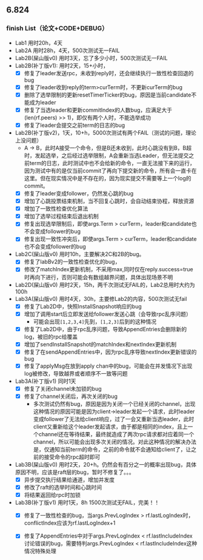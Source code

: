 ## 6.824
### finish List（论文+CODE+DEBUG）
- Lab1  用时20h，4天
- Lab2A 用时28h，4天，500次测试无一FAIL
- Lab2B(屎山版v0) 用时3天，忘了多少小时，500次测试无一FAIL
- Lab2B(补丁版v1): 用时2天，15+小时，
  - [x] 修复了leader发送rpc，未收到reply时，还会继续执行一致性检查回退的bug
  - [x] 修复了leader收到reply的term>curTerm时，不更新curTerm的bug
  - [x] 删除了选举限制的更新resetTimerTicker的bug，原因是当前candidate不能成为leader
  - [x] 修复了当选leader和更新commitIndex的人数bug，应满足大于(len(rf.peers) >> 1)，即仅有两个人时，不能选举成功
  - [x] 修复了leader会提交之前term的日志的bug
- Lab2B(补丁版v2)，1天，10+h，5000次测试有两个FAIL（测试的问题，理论上没问题）
  - A → B，此时A接受一个命令，但是B还未收到，此时心跳没有到B，B超时，发起选举，之后经过选举限制，A会重新当选Leader，但无法提交之前term的日志，此时测试中也不会给新的命令，一直无法接下来的运行，因为测试中有的是仅当前commit了再向下提交新的命令，所有会一直卡在这里。但在现实情况中是不存在的，因为现实提交不需要等上一个log的commit。
  - [x] 修复了leader变成follower，仍然发心跳的bug
  - [x] 增加了心跳投票结束机制，当不回复心跳时，会自动结束协程，释放资源
  - [x] 增加了一致性检查优化算法
  - [x] 增加了选举过程结束后退出机制
  - [x] 修复出现选举限制后，即使args.Term > curTerm，leader和candidate也不会变成follower的bug
  - [x] 修复出现一致性冲突后，即使args.Term > curTerm，leader和candidate也不会变成follower的bug
- Lab2C(屎山版v0) 用时10h，主要解决2C和2B的bug。
  - [x] 修复了labBv2的一致性检查优化的bug，
  - [x] 修改了matchIndex更新机制，不采用max,同时仅在reply.success=true时再向下进行，否则可能会有数组越界问题，具体出现场景不明
- Lab2D(屎山版v0) 用时2天，15h，两千次测试无FAIL的，Lab2总用时大约为100h
- Lab3A(屎山版v0) 用时4天，30h，主要修Lab2的内容，500次测试无fail
  - [x] 修复了Lab2D中，快照InstallSnapshot响应的bug
  - [x] 增加了调用start后立即发送给follower发送心跳（会导致rpc乱序问题）
    - 可能会出现`[1,2,3,4]`先到，`[1,2,3]`后到的这种情况
  - [x] 修复了Lab2D中，由于rpc乱序问题，导致AppendEntries会删除新的log，被旧的rpc给覆盖
  - [x] 增加了sendInstallSnapshot的matchIndex和nextIndex更新机制
  - [x] 修复了在sendAppendEntries中，因为rpc乱序导致nextIndex更新错误的bug
  - [x] 修复了applyMsg在放到apply chan中的bug，可能会在并发情况下出现log被修改，导致越界或者顺序不一致等问题
- Lab3A(补丁版v1) 同时1天
  - [x] 修复了关闭channel未加锁的bug
  - [x] 修复了channel关闭后，再次关闭的bug
    - 多次测试仍然有bug，原因是因为关闭一个已经关闭的channel，出现这种情况的原因可能是因为client->leader发起一个请求，此时leader变成follower了无法给client响应，过了一会又重新当选leader，此时client又重新给这个leader发起请求，由于都是相同的index，且上一个channel还在等待结果，最终就造成了两次rpc请求都对应着同一个channel，所以可能会出现多次关闭的情况。对此这种情况的解决办法是，仅通知当前term的命令，之前的命令就不会通知给client了，让之前的接受命令的rpc超时即可
- Lab3B(屎山版v0) 用时2天，20+h。仍然会有百分之一的概率出现bug，具体原因不明，应该是raft层的bug，暂时不修复了。。。
  - [x] 异步提交执行结果给通道，增加并发度
  - [x] 修改了raft的选举时间和心跳时间
  - [x] 将结果返回给rpc时加锁
- Lab3B(补丁版v1) 用时1天，8h 1500次测试无FAIL，完美！！
  - [x] 修复了一致性检查的bug，当args.PrevLogIndex > rf.lastLogIndex时，conflictIndex应该为rf.lastLogIndex+1
  - [x] 修复了AppendEntries中对于args.PrevLogIndex < rf.lastIncludeIndex讨论错误的bug，需要特判args.PrevLogIndex < rf.lastIncludeIndex这种情况特殊处理
  